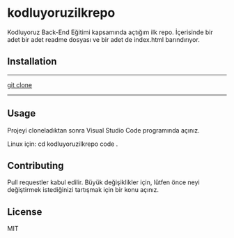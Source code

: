 # kodluyoruzilkrepo
Kodluyoruz Back-End Eğitimi kapsamında açtığım ilk repo. İçerisinde bir adet bir adet readme dosyası ve bir adet de index.html barındırıyor.

## Installation
---
[git clone](https://github.com/cemalipekk/kodluyoruzilkrepo.git)
___
## Usage
Projeyi cloneladıktan sonra Visual Studio Code programında açınız.

Linux için:
cd kodluyoruzilkrepo
code .

## Contributing
Pull requestler kabul edilir. Büyük değişiklikler için, lütfen önce neyi değiştirmek istediğinizi tartışmak için bir konu açınız.

## License
MIT
